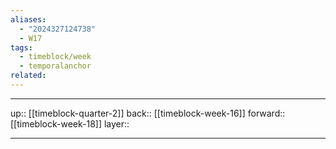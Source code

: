 ```yaml
---
aliases:
  - "2024327124738"
  - W17
tags:
  - timeblock/week
  - temporalanchor
related:
---
```




***

up:: [[timeblock-quarter-2]]
back:: [[timeblock-week-16]]
forward:: [[timeblock-week-18]]
layer:: 

***
